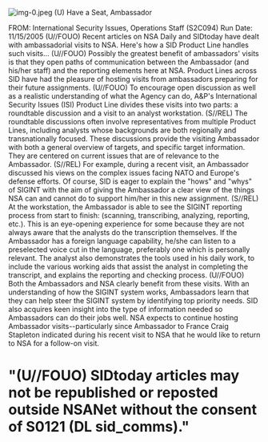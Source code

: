 ![img-0.jpeg](img-0.jpeg)
(U) Have a Seat, Ambassador

FROM:
International Security Issues, Operations Staff (S2C094)
Run Date: 11/15/2005
(U//FOUO) Recent articles on NSA Daily and SIDtoday have dealt with ambassadorial visits to NSA. Here's how a SID Product Line handles such visits...
(U//FOUO) Possibly the greatest benefit of ambassadors' visits is that they open paths of communication between the Ambassador (and his/her staff) and the reporting elements here at NSA. Product Lines across SID have had the pleasure of hosting visits from ambassadors preparing for their future assignments.
(U//FOUO) To encourage open discussion as well as a realistic understanding of what the Agency can do, A\&P's International Security Issues (ISI) Product Line divides these visits into two parts: a roundtable discussion and a visit to an analyst workstation.
(S//REL) The roundtable discussions often involve representatives from multiple Product Lines, including analysts whose backgrounds are both regionally and transnationally focused. These discussions provide the visiting Ambassador with both a general overview of targets, and specific target information. They are centered on current issues that are of relevance to the Ambassador.
(S//REL) For example, during a recent visit, an Ambassador discussed his views on the complex issues facing NATO and Europe's defense efforts. Of course, SID is eager to explain the "hows" and "whys" of SIGINT with the aim of giving the Ambassador a clear view of the things NSA can and cannot do to support him/her in this new assignment.
(S//REL) At the workstation, the Ambassador is able to see the SIGINT reporting process from start to finish: (scanning, transcribing, analyzing, reporting, etc.). This is an eye-opening experience for some because they are not always aware that the analysts do the transcription themselves. If the Ambassador has a foreign language capability, he/she can listen to a preselected voice cut in the language, preferably one which is personally relevant. The analyst also demonstrates the tools used in his daily work, to include the various working aids that assist the analyst in completing the transcript, and explains the reporting and checking process.
(U//FOUO) Both the Ambassadors and NSA clearly benefit from these visits. With an understanding of how the SIGINT system works, Ambassadors learn that they can help steer the SIGINT system by identifying top priority needs. SID also acquires keen insight into the type of information needed so Ambassadors can do their jobs well. NSA expects to continue hosting Ambassador visits--particularly since Ambassador to France Craig Stapleton indicated during his recent visit to NSA that he would like to return to NSA for a follow-on visit.

# "(U//FOUO) SIDtoday articles may not be republished or reposted outside NSANet without the consent of S0121 (DL sid_comms)."
